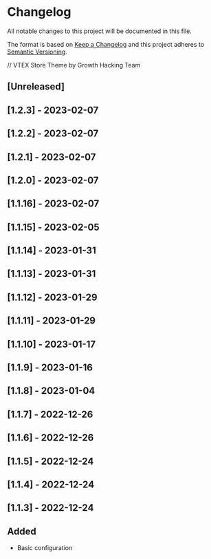 # Changelog

All notable changes to this project will be documented in this file.

The format is based on [Keep a Changelog](http://keepachangelog.com/en/1.0.0/)
and this project adheres to [Semantic Versioning](http://semver.org/spec/v2.0.0.html).

// VTEX Store Theme by Growth Hacking Team 

## [Unreleased]

## [1.2.3] - 2023-02-07

## [1.2.2] - 2023-02-07

## [1.2.1] - 2023-02-07

## [1.2.0] - 2023-02-07

## [1.1.16] - 2023-02-07

## [1.1.15] - 2023-02-05

## [1.1.14] - 2023-01-31

## [1.1.13] - 2023-01-31

## [1.1.12] - 2023-01-29

## [1.1.11] - 2023-01-29

## [1.1.10] - 2023-01-17

## [1.1.9] - 2023-01-16

## [1.1.8] - 2023-01-04

## [1.1.7] - 2022-12-26

## [1.1.6] - 2022-12-26

## [1.1.5] - 2022-12-24

## [1.1.4] - 2022-12-24

## [1.1.3] - 2022-12-24
## Added
- Basic configuration
